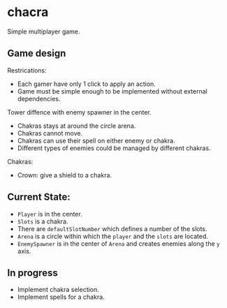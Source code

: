 # chacra

Simple multiplayer game.

## Game design

Restrications:
* Each gamer have only 1 click to apply an action.
* Game must be simple enough to be implemented without external dependencies.


Tower diffence with enemy spawner in the center.

* Chakras stays at around the circle arena.
* Chakras cannot move.
* Chakras can use their spell on either enemy or chakra.
* Different types of enemies could be managed by different chakras.

Chakras:
* Crown: give a shield to a chakra.

## Current State:

* `Player` is in the center.
* `Slots` is a chakra.
* There are `defaultSlotNumber` which defines a number of the slots.
* `Arena` is a circle within which the `player` and the `slots` are located.
* `EnemySpawner` is in the center of `Arena` and creates enemies along the `y` axis.

## In progress

* Implement chakra selection.
* Implement spells for a chakra.

